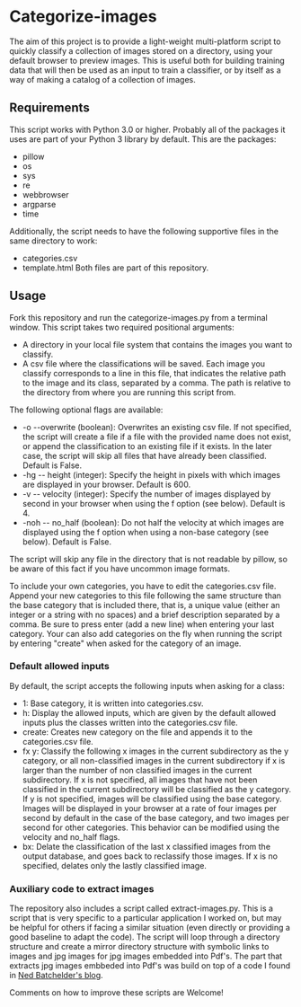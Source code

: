 # Categorize-images

The aim of this project is to provide a light-weight multi-platform script to quickly classify a collection of images stored on a directory, using your default browser to preview images. This is useful both for building training data that will then be used as an input to train a classifier, or by itself as a way of making a catalog of a collection of images.

## Requirements ##
This script works with Python 3.0 or higher. Probably all of the packages it uses are part of your Python 3 library by default. This are the packages:
* pillow
* os
* sys
* re
* webbrowser
* argparse
* time

Additionally, the script needs to have the following supportive files in the same directory to work:
* categories.csv
* template.html
Both files are part of this repository.

## Usage ##
Fork this repository and run the categorize-images.py from a terminal window. This script takes two required positional arguments:
* A directory in your local file system that contains the images you want to classify.
* A csv file where the classifications will be saved. Each image you classify corresponds to a line in this file, that indicates the relative path to the image and its class, separated by a comma. The path is relative to the directory from where you are running this script from.

The following optional flags are available:
* -o --overwrite (boolean): Overwrites an existing csv file. If not specified, the script will create a file if a file with the provided name does not exist, or append the classification to an existing file if it exists. In the later case, the script will skip all files that have already been classified. Default is False.
* -hg -- height (integer): Specify the height in pixels with which images are displayed in your browser. Default is 600.
* -v -- velocity (integer): Specify the number of images displayed by second in your browser when using the f option (see below). Default is 4.
* -noh -- no_half (boolean): Do not half the velocity at which images are displayed using the f option when using a non-base category (see below). Default is False.

The script will skip any file in the directory that is not readable by pillow, so be aware of this fact if you have uncommon image formats.

To include your own categories, you have to edit the categories.csv file. Append your new categories to this file following the same structure than the base category that is included there, that is, a unique value (either an integer or a string with no spaces) and a brief description separated by a comma. Be sure to press enter (add a new line) when entering your last category. Your can also add categories on the fly when running the script by entering "create" when asked for the category of an image.

### Default allowed inputs ###
By default, the script accepts the following inputs when asking for a class:
* 1: Base category, it is written into categories.csv.
* h: Display the allowed inputs, which are given by the default allowed inputs plus the classes written into the categories.csv file.
* create: Creates new category on the file and appends it to the categories.csv file.
* fx y: Classify the following x images in the current subdirectory as the y category, or all non-classified images in the current subdirectory if x is larger than the number of non classified images in the current subdirectory. If x is not specified, all images that have not been classified in the current subdirectory will be classified as the y category. If y is not specified, images will be classified using the base category. Images will be displayed in your browser at a rate of four images per second by default in the case of the base category, and two images per second for other categories. This behavior can be modified using the velocity and no_half flags.
* bx: Delate the classification of the last x classified images from the output database, and goes back to reclassify those images. If x is no specified, delates only the lastly classified image.

### Auxiliary code to extract images ###
The repository also includes a script called extract-images.py. This is a script that is very specific to a particular application I worked on, but may be helpful for others if facing a similar situation (even directly or providing a good baseline to adapt the code). The script will loop through a directory structure and create a mirror directory structure with symbolic links to images and jpg images for jpg images embedded into Pdf's. The part that extracts jpg images embbeded into Pdf's was build on top of a code I found in [Ned Batchelder's blog](https://nedbatchelder.com/blog/200712/extracting_jpgs_from_pdfs.html).

Comments on how to improve these scripts are Welcome!

